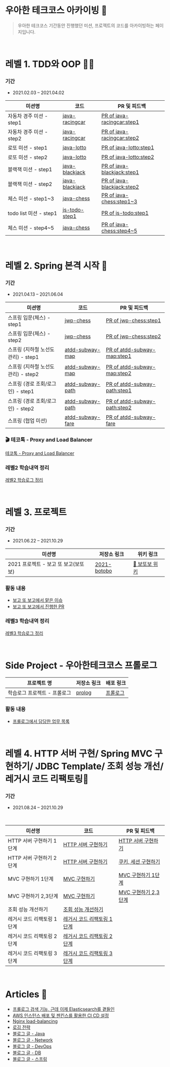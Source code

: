 # 우아한 테크코스 아카이빙 🚀

> 우아한 테크코스 기간동안 진행했던 미션, 프로젝트의 코드를 아카이빙하는 페이지입니다.


<br/>


# 레벨 1. TDD와 OOP ✍🏻

### 기간
* 2021.02.03 – 2021.04.02

|미션명|코드|PR 및 피드백|
|------|---|---|
|자동차 경주 미션 - step1|[java-racingcar](https://github.com/seovalue/java-racingcar/tree/seovalue)|[PR of java-racingcar:step1](https://github.com/woowacourse/java-racingcar/pulls?q=is%3Apr+is%3Aclosed+%EC%A1%B0%EC%95%A4)|
|자동차 경주 미션 - step2|[java-racingcar](https://github.com/seovalue/java-racingcar/tree/step2)|[PR of java-racingcar:step2](https://github.com/woowacourse/java-racingcar/pulls?q=is%3Apr+is%3Aclosed+%EC%A1%B0%EC%95%A4)|
|로또 미션 - step1|[java-lotto](https://github.com/seovalue/java-lotto/tree/step1)|[PR of java-lotto:step1](https://github.com/woowacourse/java-lotto/pull/232)|
|로또 미션 - step2|[java-lotto](https://github.com/seovalue/java-lotto/tree/step2)|[PR of java-lotto:step2](https://github.com/woowacourse/java-lotto/pull/292)|
|블랙잭 미션 - step1|[java-blackjack](https://github.com/seovalue/java-blackjack/tree/step1)|[PR of java-blackjack:step1](https://github.com/woowacourse/java-blackjack/pull/134)|
|블랙잭 미션 - step2|[java-blackjack](https://github.com/seovalue/java-blackjack/tree/step2)|[PR of java-blackjack:step2](https://github.com/woowacourse/java-blackjack/pull/170)|
|체스 미션 - step1~3|[java-chess](https://github.com/seovalue/java-chess/tree/step1)|[PR of java-chess:step1~3](https://github.com/woowacourse/java-chess/pull/163)|
|todo list 미션 - step1|[js-todo-step1](https://github.com/seovalue/js-todo-list-step1/tree/seovalue)|[PR of js-todo:step1](https://github.com/woowacourse/js-todo-list-step1/pull/19)|
|체스 미션 - step4~5|[java-chess](https://github.com/seovalue/java-chess/tree/step2)|[PR of java-chess:step4~5](https://github.com/woowacourse/java-chess/pull/228)|


<br/>



# 레벨 2. Spring 본격 시작 🚀

### 기간
* 2021.04.13 – 2021.06.04


|미션명|코드|PR 및 피드백|
|------|---|---|
|스프링 입문(체스) - step1|[jwp-chess](https://github.com/seovalue/jwp-chess/tree/step1)|[PR of jwp-chess:step1](https://github.com/woowacourse/jwp-chess/pull/225)|
|스프링 입문(체스) - step2|[jwp-chess](https://github.com/seovalue/jwp-chess/tree/step2)|[PR of jwp-chess:step2](https://github.com/woowacourse/jwp-chess/pull/276)|
|스프링 (지하철 노선도 관리) - step1|[atdd-subway-map](https://github.com/seovalue/atdd-subway-map/tree/step1)|[PR of atdd-subway-map:step1](https://github.com/woowacourse/atdd-subway-map/pull/101)|
|스프링 (지하철 노선도 관리) - step2|[atdd-subway-map](https://github.com/seovalue/atdd-subway-map/tree/step2)|[PR of atdd-subway-map:step2](https://github.com/woowacourse/atdd-subway-map/pull/130)|
|스프링 (경로 조회/로그인) - step1|[atdd-subway-path](https://github.com/seovalue/atdd-subway-path/tree/step1)|[PR of atdd-subway-path:step1](https://github.com/woowacourse/atdd-subway-path/pull/74)|
|스프링 (경로 조회/로그인) - step2|[atdd-subway-path](https://github.com/seovalue/atdd-subway-path/tree/step2)|[PR of atdd-subway-path:step2](https://github.com/woowacourse/atdd-subway-path/pull/118)|
|스프링 (협업 미션)|[atdd-subway-fare](https://github.com/seovalue/atdd-subway-fare/tree/seovalue)|[PR of atdd-subway-fare](https://github.com/woowacourse/atdd-subway-fare/pull/30)|

### 🎬 테코톡 - Proxy and Load Balancer
[테코톡 - Proxy and Load Balancer](https://youtu.be/u4O4zHdiFhk)

### 레벨2 학습내역 정리
[레벨2 학습로그 정리](https://gist.github.com/seovalue/ae7fac6e750f39f93b154523cb862e56)


<br/>



# 레벨 3. 프로젝트

### 기간
* 2021.06.22 – 2021.10.29


|미션명|저장소 링크|위키 링크|
|------|---|---|
|2021 프로젝트 - 보고 또 보고(보또보)|[2021-botobo](https://github.com/woowacourse-teams/2021-botobo)|[🐸 보또보 위키](https://github.com/woowacourse-teams/2021-botobo/wiki)|

### 활동 내용
* [보고 또 보고에서 맡은 이슈](https://github.com/woowacourse-teams/2021-botobo/issues?q=is%3Aissue+assignee%3Aseovalue+)
* [보고 또 보고에서 진행한 PR](https://github.com/woowacourse-teams/2021-botobo/pulls?q=is%3Apr+assignee%3Aseovalue+)

### 레벨3 학습내역 정리
[레벨3 학습로그 정리](https://gist.github.com/seovalue/3a6c110368ef394aab5364bd5916fa7b)


<br/>



# Side Project - 우아한테크코스 프롤로그
|프로젝트 명|저장소 링크|배포 링크|
|------|---|---|
|학습로그 프로젝트 - 프롤로그|[prolog](https://github.com/woowacourse/prolog)|[프롤로그](https://prolog.techcourse.co.kr/)|

### 활동 내용
* [프롤로그에서 담당한 업무 목록](https://github.com/woowacourse/prolog/issues?q=is%3Aissue+assignee%3Aseovalue)


<br/>



# 레벨 4. HTTP 서버 구현/ Spring MVC 구현하기/ JDBC Template/ 조회 성능 개선/ 레거시 코드 리팩토링🚀

### 기간
* 2021.08.24 – 2021.10.29

</br>

|미션명|코드|PR 및 피드백|
|------|---|---|
|HTTP 서버 구현하기 1단계|[HTTP 서버 구현하기](https://github.com/seovalue/jwp-dashboard-http)|[HTTP 서버 구현하기](https://github.com/woowacourse/jwp-dashboard-http/pull/13)|
|HTTP 서버 구현하기 2단계|[HTTP 서버 구현하기](https://github.com/seovalue/jwp-dashboard-http)|[쿠키, 세션 구현하기](https://github.com/woowacourse/jwp-dashboard-http/pull/73)|
|MVC 구현하기 1단계|[MVC 구현하기](https://github.com/seovalue/jwp-dashboard-mvc/tree/seovalue-step1)|[MVC 구현하기 1단계](https://github.com/woowacourse/jwp-dashboard-mvc/pull/21)|
|MVC 구현하기 2,3단계|[MVC 구현하기](https://github.com/seovalue/jwp-dashboard-mvc/tree/seovalue-step3)|[MVC 구현하기 2,3단계](https://github.com/woowacourse/jwp-dashboard-mvc/pull/74)|
|조회 성능 개선하기|[조회 성능 개선하기](https://github.com/woowacourse/sql-tuning/pull/22)|
|레거시 코드 리팩토링 1단계|[레거시 코드 리팩토링 1단계](https://github.com/woowacourse/jwp-refactoring/pull/103)|
|레거시 코드 리팩토링 2단계|[레거시 코드 리팩토링 2단계](https://github.com/woowacourse/jwp-refactoring/pull/123)|
|레거시 코드 리팩토링 3단계|[레거시 코드 리팩토링 3단계](https://github.com/woowacourse/jwp-refactoring/pull/159)|


<br/>



# Articles 📝
- [프롤로그 검색 기능, 근데 이제 Elasticsearch를 곁들인](https://github.com/woowacourse/prolog/wiki/%ED%94%84%EB%A1%A4%EB%A1%9C%EA%B7%B8-%EA%B2%80%EC%83%89-%EA%B8%B0%EB%8A%A5%2C-%EA%B7%BC%EB%8D%B0-%EC%9D%B4%EC%A0%9C-Elasticsearch%EB%A5%BC-%EA%B3%81%EB%93%A4%EC%9D%B8)  
- [AWS 인스턴스 배포 및 젠킨스를 활용한 CI CD 설정](https://github.com/woowacourse-teams/2021-botobo/wiki/AWS-%EC%9D%B8%EC%8A%A4%ED%84%B4%EC%8A%A4-%EB%B0%B0%ED%8F%AC-%EB%B0%8F-%EC%A0%A0%ED%82%A8%EC%8A%A4%EB%A5%BC-%ED%99%9C%EC%9A%A9%ED%95%9C-CI-CD-%EC%84%A4%EC%A0%95)  
- [Nginx load-balancing](https://github.com/woowacourse-teams/2021-botobo/wiki/nginx-load-balancing)  
- [로깅 전략](https://github.com/woowacourse-teams/2021-botobo/wiki/%EB%A1%9C%EA%B9%85-%EC%A0%84%EB%9E%B5)  
- [블로그 글 - Java](https://joanne.tistory.com/category/Java)  
- [블로그 글 - Network](https://joanne.tistory.com/category/Network)  
- [블로그 글 - DevOps](https://joanne.tistory.com/category/DevOps)  
- [블로그 글 - DB](https://joanne.tistory.com/category/Database)  
- [블로그 글 - 스프링](https://joanne.tistory.com/category/Spring)   
